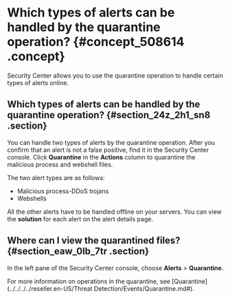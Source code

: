 # Which types of alerts can be handled by the quarantine operation? {#concept_508614 .concept}

Security Center allows you to use the quarantine operation to handle certain types of alerts online.

## Which types of alerts can be handled by the quarantine operation? {#section_24z_2h1_sn8 .section}

You can handle two types of alerts by the quarantine operation. After you confirm that an alert is not a false positive, find it in the Security Center console. Click **Quarantine** in the **Actions** column to quarantine the malicious process and webshell files.

The two alert types are as follows:

-   Malicious process-DDoS trojans
-   Webshells

All the other alerts have to be handled offline on your servers. You can view the **solution** for each alert on the alert details page.

## Where can I view the quarantined files? {#section_eaw_0lb_7tr .section}

In the left pane of the Security Center console, choose **Alerts** \> **Quarantine**.

For more information on operations in the quarantine, see [Quarantine](../../../../reseller.en-US/Threat Detection/Events/Quarantine.md#).

